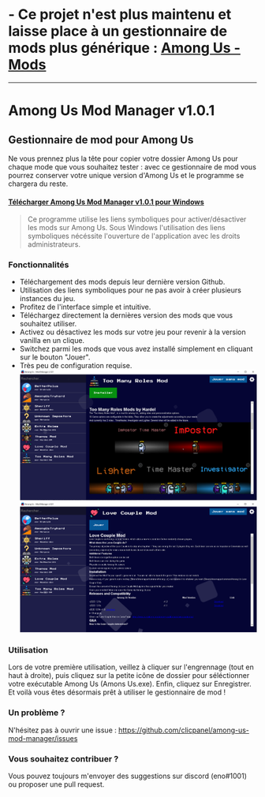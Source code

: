 # - Ce projet n'est plus maintenu et laisse place à un gestionnaire de mods plus générique : [Among Us - Mods](https://github.com/clicpanel/among-us-mods)
________________________________________________________________________
# Among Us Mod Manager v1.0.1
## Gestionnaire de mod pour Among Us
Ne vous prennez plus la tête pour copier votre dossier Among Us pour chaque mode que vous souhaitez tester : avec ce gestionnaire de mod vous pourrez conserver votre unique version d'Among Us et le programme se chargera du reste.

#### [Télécharger Among Us Mod Manager v1.0.1 pour Windows](https://github.com/clicpanel/among-us-mod-manager/releases/download/v1.0.1/Among.Us.Mod.Manager.Installer.exe)

> Ce programme utilise les liens symboliques pour activer/désactiver les mods sur Among Us. Sous Windows l'utilisation des liens symboliques nécéssite l'ouverture de l'application avec les droits administrateurs.

### Fonctionnalités
- Téléchargement des mods depuis leur dernière version Github.
- Utilisation des liens symboliques pour ne pas avoir à créer plusieurs instances du jeu.
- Profitez de l'interface simple et intuitive.
- Téléchargez directement la dernières version des mods que vous souhaitez utiliser.
- Activez ou désactivez les mods sur votre jeu pour revenir à la version vanilla en un clique.
- Switchez parmi les mods que vous avez installé simplement en cliquant sur le bouton "Jouer".
- Très peu de configuration requise.
  ![uninstalled](./screenshots/uninstalled.PNG)
  ![installed](./screenshots/installed.PNG)
### Utilisation
Lors de votre première utilisation, veillez à cliquer sur l'engrennage (tout en haut à droite), puis cliquez sur la petite icône de dossier pour séléctionner votre exécutable Among Us (Amons Us.exe). Enfin, cliquez sur Enregistrer.
Et voilà vous êtes désormais prêt à utiliser le gestionnaire de mod !
### Un problème ?
N'hésitez pas à ouvrir une issue : https://github.com/clicpanel/among-us-mod-manager/issues
### Vous souhaitez contribuer ?
Vous pouvez toujours m'envoyer des suggestions sur discord (eno#1001) ou proposer une pull request.
